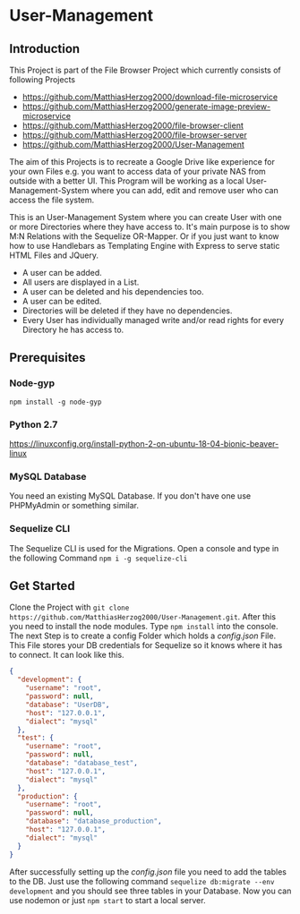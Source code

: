 # User-Management

## Introduction

This Project is part of the File Browser Project which currently consists of following Projects

- https://github.com/MatthiasHerzog2000/download-file-microservice
- https://github.com/MatthiasHerzog2000/generate-image-preview-microservice
- https://github.com/MatthiasHerzog2000/file-browser-client
- https://github.com/MatthiasHerzog2000/file-browser-server
- https://github.com/MatthiasHerzog2000/User-Management

The aim of this Projects is to recreate a Google Drive like experience for your own Files e.g. you want to access data of your private NAS from outside with a better UI. This Program will be working as a local User-Management-System where you can add, edit and remove user who can access the file system.

This is an User-Management System where you can create User with one or more Directories where they have access to.
It's main purpose is to show M:N Relations with the Sequelize OR-Mapper.
Or if you just want to know how to use Handlebars as Templating Engine with Express to serve static HTML Files and JQuery.

- A user can be added.
- All users are displayed in a List.
- A user can be deleted and his dependencies too.
- A user can be edited.
- Directories will be deleted if they have no dependencies.
- Every User has individually managed write and/or read rights for every Directory he has access to.

## Prerequisites

### Node-gyp

`npm install -g node-gyp`

### Python 2.7

https://linuxconfig.org/install-python-2-on-ubuntu-18-04-bionic-beaver-linux

### MySQL Database

You need an existing MySQL Database.
If you don't have one use PHPMyAdmin or something similar.

### Sequelize CLI

The Sequelize CLI is used for the Migrations.
Open a console and type in the following Command `npm i -g sequelize-cli`

## Get Started

Clone the Project with `git clone https://github.com/MatthiasHerzog2000/User-Management.git`.
After this you need to install the node modules. Type `npm install` into the console.
The next Step is to create a config Folder which holds a _config.json_ File. This File stores your DB credentials for Sequelize so it knows where it has to connect.
It can look like this.

```json
{
  "development": {
    "username": "root",
    "password": null,
    "database": "UserDB",
    "host": "127.0.0.1",
    "dialect": "mysql"
  },
  "test": {
    "username": "root",
    "password": null,
    "database": "database_test",
    "host": "127.0.0.1",
    "dialect": "mysql"
  },
  "production": {
    "username": "root",
    "password": null,
    "database": "database_production",
    "host": "127.0.0.1",
    "dialect": "mysql"
  }
}
```

After successfully setting up the _config.json_ file you need to add the tables to the DB. Just use the following command `sequelize db:migrate --env development` and you should see three tables in your Database.
Now you can use nodemon or just `npm start` to start a local server.
